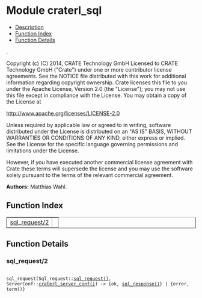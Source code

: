 

# Module craterl_sql #
* [Description](#description)
* [Function Index](#index)
* [Function Details](#functions)

.

Copyright (c) (C) 2014, CRATE Technology GmbH
Licensed to CRATE Technology GmbH ("Crate") under one or more contributor
license agreements.  See the NOTICE file distributed with this work for
additional information regarding copyright ownership.  Crate licenses
this file to you under the Apache License, Version 2.0 (the "License");
you may not use this file except in compliance with the License.  You may
obtain a copy of the License at

http://www.apache.org/licenses/LICENSE-2.0

Unless required by applicable law or agreed to in writing, software
distributed under the License is distributed on an "AS IS" BASIS, WITHOUT
WARRANTIES OR CONDITIONS OF ANY KIND, either express or implied.  See the
License for the specific language governing permissions and limitations
under the License.

However, if you have executed another commercial license agreement
with Crate these terms will supersede the license and you may use the
software solely pursuant to the terms of the relevant commercial agreement.

__Authors:__ Matthias Wahl.

<a name="index"></a>

## Function Index ##


<table width="100%" border="1" cellspacing="0" cellpadding="2" summary="function index"><tr><td valign="top"><a href="#sql_request-2">sql_request/2</a></td><td></td></tr></table>


<a name="functions"></a>

## Function Details ##

<a name="sql_request-2"></a>

### sql_request/2 ###

<pre><code>
sql_request(Sql_request::<a href="#type-sql_request">sql_request()</a>, ServerConf::<a href="#type-craterl_server_conf">craterl_server_conf()</a>) -&gt; {ok, <a href="#type-sql_response">sql_response()</a>} | {error, term()}
</code></pre>
<br />

